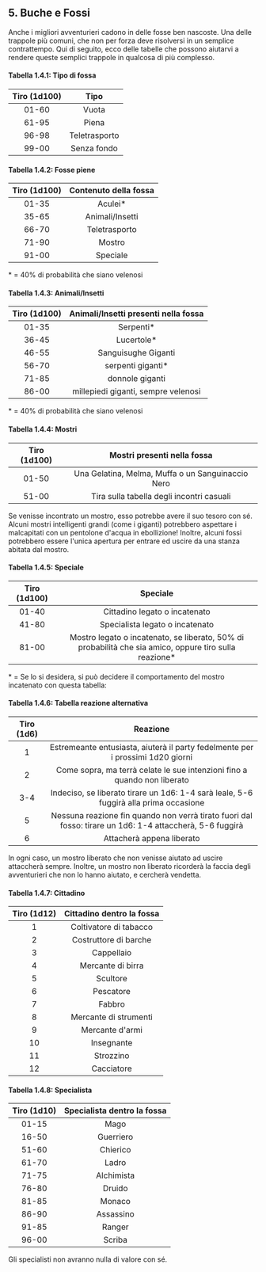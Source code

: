 ## 5. Buche e Fossi

Anche i migliori avventurieri cadono in delle fosse ben nascoste. Una delle trappole più comuni, che non per forza deve risolversi in un semplice contrattempo. Qui di seguito, ecco delle tabelle che possono aiutarvi a rendere queste semplici trappole in qualcosa di più complesso.

#### Tabella 1.4.1: Tipo di fossa

| Tiro (1d100) |      Tipo     |
| :----------: | :-----------: |
|     01-60    |     Vuota     |
|     61-95    |     Piena     |
|     96-98    | Teletrasporto |
|     99-00    |  Senza fondo  |

#### Tabella 1.4.2: Fosse piene

| Tiro (1d100) | Contenuto della fossa |
| :----------: | :-------------------: |
|     01-35    |        Aculei\*       |
|     35-65    |    Animali/Insetti    |
|     66-70    |     Teletrasporto     |
|     71-90    |         Mostro        |
|     91-00    |        Speciale       |

\* = 40% di probabilità che siano velenosi

#### Tabella 1.4.3: Animali/Insetti

| Tiro (1d100) | Animali/Insetti presenti nella fossa |
| :----------: | :----------------------------------: |
|     01-35    |              Serpenti\*              |
|     36-45    |              Lucertole\*             |
|     46-55    |          Sanguisughe Giganti         |
|     56-70    |          serpenti giganti\*          |
|     71-85    |            donnole giganti           |
|     86-00    |  millepiedi giganti, sempre velenosi |

\* = 40% di probabilità che siano velenosi

#### Tabella 1.4.4: Mostri

| Tiro (1d100) |            Mostri presenti nella fossa            |
| :----------: | :-----------------------------------------------: |
|     01-50    | Una Gelatina, Melma, Muffa o un Sanguinaccio Nero |
|     51-00    |     Tira sulla tabella degli incontri casuali     |

Se venisse incontrato un mostro, esso potrebbe avere il suo tesoro con sé. Alcuni mostri intelligenti grandi (come i giganti) potrebbero aspettare i malcapitati con un pentolone d'acqua in ebollizione! Inoltre, alcuni fossi potrebbero essere l'unica apertura per entrare ed uscire da una stanza abitata dal mostro.

#### Tabella 1.4.5: Speciale

| Tiro (1d100) |                                                 Speciale                                                |
| :----------: | :-----------------------------------------------------------------------------------------------------: |
|     01-40    |                                      Cittadino legato o incatenato                                      |
|     41-80    |                                     Specialista legato o incatenato                                     |
|     81-00    | Mostro legato o incatenato, se liberato, 50% di probabilità che sia amico, oppure tiro sulla reazione\* |

\* = Se lo si desidera, si può decidere il comportamento del mostro incatenato con questa tabella:

#### Tabella 1.4.6: Tabella reazione alternativa

| Tiro (1d6) |                                                 Reazione                                                 |
| :--------: | :------------------------------------------------------------------------------------------------------: |
|      1     |              Estremeante entusiasta, aiuterà il party fedelmente per i prossimi 1d20 giorni              |
|      2     |                 Come sopra, ma terrà celate le sue intenzioni fino a quando non liberato                 |
|     3-4    |           Indeciso, se liberato tirare un 1d6: 1-4 sarà leale, 5-6 fuggirà alla prima occasione          |
|      5     | Nessuna reazione fin quando non verrà tirato fuori dal fosso: tirare un 1d6: 1-4 attaccherà, 5-6 fuggirà |
|      6     |                                         Attacherà appena liberato                                        |

In ogni caso, un mostro liberato che non venisse aiutato ad uscire attaccherà sempre. Inoltre, un mostro non liberato ricorderà la faccia degli avventurieri che non lo hanno aiutato, e cercherà vendetta.

#### Tabella 1.4.7: Cittadino

| Tiro (1d12) | Cittadino dentro la fossa |
| :---------: | :-----------------------: |
|      1      |   Coltivatore di tabacco  |
|      2      |   Costruttore di barche   |
|      3      |         Cappellaio        |
|      4      |     Mercante di birra     |
|      5      |          Scultore         |
|      6      |         Pescatore         |
|      7      |           Fabbro          |
|      8      |   Mercante di strumenti   |
|      9      |      Mercante d'armi      |
|      10     |         Insegnante        |
|      11     |         Strozzino         |
|      12     |         Cacciatore        |

#### Tabella 1.4.8: Specialista

| Tiro (1d10) | Specialista dentro la fossa |
| :---------: | :-------------------------: |
|    01-15    |             Mago            |
|    16-50    |          Guerriero          |
|    51-60    |           Chierico          |
|    61-70    |            Ladro            |
|    71-75    |          Alchimista         |
|    76-80    |            Druido           |
|    81-85    |            Monaco           |
|    86-90    |          Assassino          |
|    91-85    |            Ranger           |
|    96-00    |            Scriba           |

Gli specialisti non avranno nulla di valore con sé.